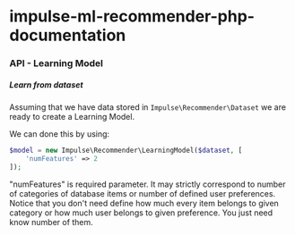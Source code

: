 # impulse-ml-recommender-php-documentation

### API - Learning Model

##### Learn from dataset

Assuming that we have data stored in ```Impulse\Recommender\Dataset``` we are ready to create
a Learning Model.

We can done this by using:

```php
$model = new Impulse\Recommender\LearningModel($dataset, [
    'numFeatures' => 2
]);
```

"numFeatures" is required parameter. It may strictly correspond to number of categories of database
items or number of defined user preferences. 
Notice that you don't need define how much every item belongs to
given category or how much user belongs to given preference. You just need know number of them.